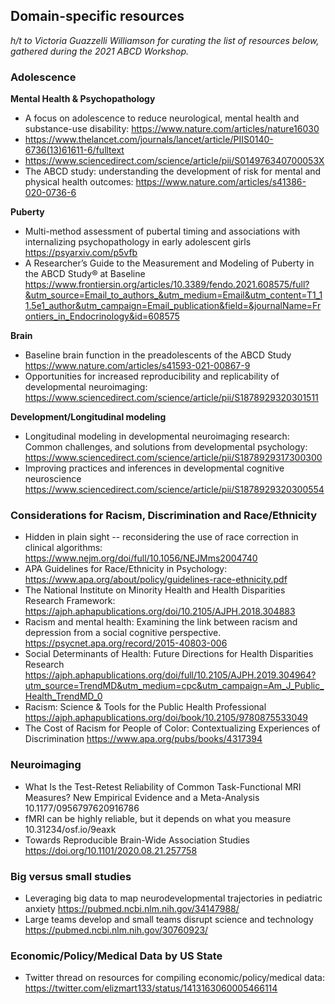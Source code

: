## Domain-specific resources

*h/t to Victoria Guazzelli Williamson for curating the list of resources below, gathered during the 2021 ABCD Workshop.* 

### Adolescence

**Mental Health & Psychopathology**

- A focus on adolescence to reduce neurological, mental health and substance-use disability: https://www.nature.com/articles/nature16030
- https://www.thelancet.com/journals/lancet/article/PIIS0140-6736(13)61611-6/fulltext 
- https://www.sciencedirect.com/science/article/pii/S014976340700053X 
- The ABCD study: understanding the development of risk for mental and physical health outcomes: https://www.nature.com/articles/s41386-020-0736-6 

**Puberty**

- Multi-method assessment of pubertal timing and associations with internalizing psychopathology in early adolescent girls https://psyarxiv.com/p5vfb 
- A Researcher’s Guide to the Measurement and Modeling of Puberty in the ABCD Study® at Baseline https://www.frontiersin.org/articles/10.3389/fendo.2021.608575/full?&utm_source=Email_to_authors_&utm_medium=Email&utm_content=T1_11.5e1_author&utm_campaign=Email_publication&field=&journalName=Frontiers_in_Endocrinology&id=608575 

**Brain**

- Baseline brain function in the preadolescents of the ABCD Study https://www.nature.com/articles/s41593-021-00867-9 
- Opportunities for increased reproducibility and replicability of developmental neuroimaging: https://www.sciencedirect.com/science/article/pii/S1878929320301511

**Development/Longitudinal modeling**

- Longitudinal modeling in developmental neuroimaging research: Common
challenges, and solutions from developmental psychology: https://www.sciencedirect.com/science/article/pii/S1878929317300300 
- Improving practices and inferences in developmental cognitive neuroscience https://www.sciencedirect.com/science/article/pii/S1878929320300554

### Considerations for Racism, Discrimination and Race/Ethnicity

- Hidden in plain sight -- reconsidering the use of race correction in clinical algorithms: https://www.nejm.org/doi/full/10.1056/NEJMms2004740 
- APA Guidelines for Race/Ethnicity in Psychology: https://www.apa.org/about/policy/guidelines-race-ethnicity.pdf 
- The National Institute on Minority Health and Health Disparities Research Framework: https://ajph.aphapublications.org/doi/10.2105/AJPH.2018.304883 
- Racism and mental health: Examining the link between racism and depression from a social cognitive perspective. https://psycnet.apa.org/record/2015-40803-006 
- Social Determinants of Health: Future Directions for Health Disparities Research https://ajph.aphapublications.org/doi/full/10.2105/AJPH.2019.304964?utm_source=TrendMD&utm_medium=cpc&utm_campaign=Am_J_Public_Health_TrendMD_0 
- Racism: Science & Tools for the Public Health Professional https://ajph.aphapublications.org/doi/book/10.2105/9780875533049 
- The Cost of Racism for People of Color: Contextualizing Experiences of Discrimination https://www.apa.org/pubs/books/4317394 

### Neuroimaging

- What Is the Test-Retest Reliability of Common Task-Functional MRI Measures? New Empirical Evidence and a Meta-Analysis 10.1177/0956797620916786
- fMRI can be highly reliable, but it depends on what you measure 10.31234/osf.io/9eaxk 
- Towards Reproducible Brain-Wide Association Studies https://doi.org/10.1101/2020.08.21.257758

### Big versus small studies

- Leveraging big data to map neurodevelopmental trajectories in pediatric anxiety https://pubmed.ncbi.nlm.nih.gov/34147988/ 
- Large teams develop and small teams disrupt science and technology https://pubmed.ncbi.nlm.nih.gov/30760923/ 

### Economic/Policy/Medical Data by US State

- Twitter thread on resources for compiling economic/policy/medical data:  https://twitter.com/elizmart133/status/1413163060005466114
 